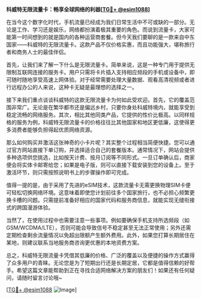 **科威特无限流量卡：畅享全球网络的利器[[TG💪+ @esim1088](https://t.me/s/esim1088)]**

在当今这个数字化时代，手机流量已经成为我们日常生活中不可或缺的一部分。无论是工作、学习还是娱乐，网络都扮演着极其重要的角色。而说到流量卡，大家可能第一时间想到的就是国内的各种运营商套餐。但今天我们要聊的是一款来自中东国家——科威特的无限流量卡。这款产品不仅价格实惠，而且功能强大，堪称旅行者和商务人士的最佳伴侣。

首先，让我们来了解一下什么是无限流量卡。简单来说，这是一种专门用于提供无限制互联网连接的服务卡。用户只需将卡片插入支持相应频段的手机或设备中，即可随时随地享受高速上网体验。对于经常需要处理大量数据、观看高清视频或者进行远程办公的人来说，这种卡无疑是最理想的选择之一。

接下来我们重点谈谈科威特的这款无限流量卡为何如此受欢迎。首先，它的覆盖范围非常广。无论是在繁华都市还是偏远乡村，只要你身处科威特境内，就能享受到稳定流畅的网络服务。其次，相比其他同类产品，它提供的性价比极高。以同样规格的服务为例，科威特无限流量卡的价格往往比其他国家和地区更低廉，这使得更多消费者能够负担得起优质网络资源。

那么如何购买并激活这张神奇的小卡片呢？其实整个过程相当简便快捷。您可以通过官方网站直接下单订购，并选择适合自己的套餐版本。通常情况下，网站会提供多种选项供您挑选，比如按天计费、按月订阅等不同形式。一旦订单确认后，商家便会将实体卡邮寄给您；如果是电子版，则可以直接下载安装到您的设备上。至于激活环节，则只需按照说明书上的步骤操作即可完成。

值得一提的是，由于采用了先进的eSIM技术，这款流量卡无需更换物理SIM卡便可轻松切换网络环境。这意味着即使您计划前往多个国家旅行，也不必担心频繁更换卡槽的问题。只需提前准备好相应的国家代码和服务商信息，就能实现无缝衔接式的跨国漫游体验。

当然了，在使用过程中也需要注意一些事项。例如要确保手机支持所选频段（如GSM/WCDMA/LTE），否则可能会导致信号不稳定甚至无法正常使用；另外还需定期检查剩余流量情况以免超出限额产生额外费用。此外，如果您打算长期居住在某地，则建议联系当地服务商咨询更优惠的本地资费方案。

总之，科威特无限流量卡凭借其低廉的价格、广泛的覆盖以及便捷的操作方式赢得了众多用户的青睐。无论您是为了短期出行还是长期定居，它都是值得信赖的好帮手。希望这篇文章能帮助到正在寻找合适网络解决方案的朋友们！如果还有任何疑问，请随时留言讨论哦~

[[TG💪+ @esim1088](https://t.me/s/esim1088) ![Image](https://i.postimg.cc/4NQfJmqS/Snipaste-2025-05-13-00-14-12.png)]
